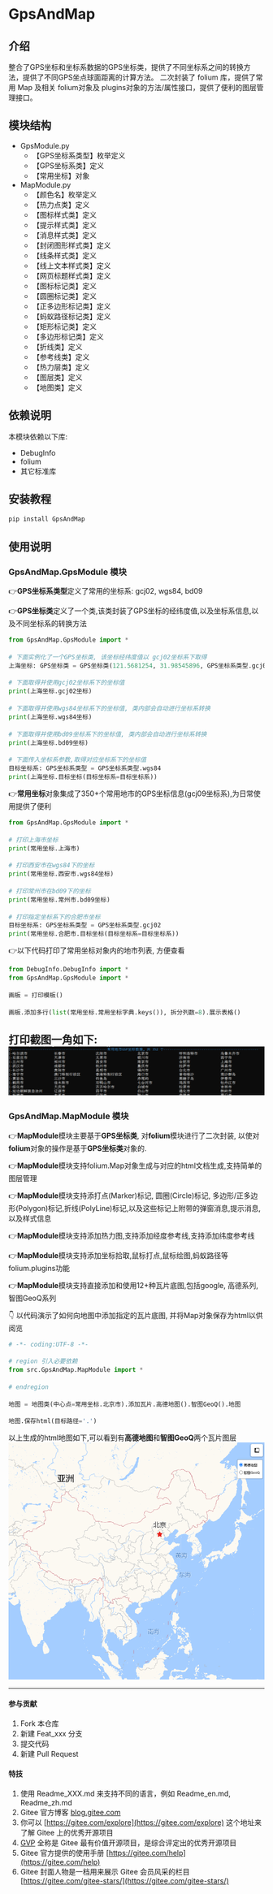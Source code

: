 # GpsAndMap

## 介绍

整合了GPS坐标和坐标系数据的GPS坐标类，提供了不同坐标系之间的转换方法，提供了不同GPS坐点球面距离的计算方法。
二次封装了 folium 库，提供了常用 Map 及相关 folium对象及 plugins对象的方法/属性接口，提供了便利的图层管理接口。

## 模块结构
- GpsModule.py 
  - 【GPS坐标系类型】枚举定义
  - 【GPS坐标系类】定义 
  - 【常用坐标】对象
- MapModule.py
  - 【颜色名】枚举定义
  - 【热力点类】定义
  - 【图标样式类】定义
  - 【提示样式类】定义
  - 【消息样式类】定义
  - 【封闭图形样式类】定义
  - 【线条样式类】定义
  - 【线上文本样式类】定义
  - 【网页标题样式类】定义
  - 【图标标记类】定义
  - 【圆圈标记类】定义
  - 【正多边形标记类】定义
  - 【蚂蚁路径标记类】定义
  - 【矩形标记类】定义
  - 【多边形标记类】定义
  - 【折线类】定义
  - 【参考线类】定义
  - 【热力层类】定义
  - 【图层类】定义
  - 【地图类】定义


## 依赖说明
本模块依赖以下库:
- DebugInfo
- folium
- 其它标准库


## 安装教程
```bash
pip install GpsAndMap
```

## 使用说明
### GpsAndMap.GpsModule 模块
👉**GPS坐标系类型**定义了常用的坐标系: gcj02, wgs84, bd09

👉**GPS坐标类**定义了一个类,该类封装了GPS坐标的经纬度值,以及坐标系信息,以及不同坐标系的转换方法
```python
from GpsAndMap.GpsModule import *

# 下面实例化了一个GPS坐标类, 该坐标经纬度值以 gcj02坐标系下取得
上海坐标: GPS坐标类 = GPS坐标类(121.5681254, 31.98545896, GPS坐标系类型.gcj02)  # 此处经纬度值为杜撰值,非真实值

# 下面取得并使用gcj02坐标系下的坐标值
print(上海坐标.gcj02坐标)

# 下面取得并使用wgs84坐标系下的坐标值, 类内部会自动进行坐标系转换
print(上海坐标.wgs84坐标)

# 下面取得并使用bd09坐标系下的坐标值, 类内部会自动进行坐标系转换
print(上海坐标.bd09坐标)

# 下面传入坐标系参数,取得对应坐标系下的坐标值
目标坐标系: GPS坐标系类型 = GPS坐标系类型.wgs84
print(上海坐标.目标坐标(目标坐标系=目标坐标系))
```

👉**常用坐标**对象集成了350+个常用地市的GPS坐标信息(gcj09坐标系),为日常使用提供了便利
```python
from GpsAndMap.GpsModule import *

# 打印上海市坐标
print(常用坐标.上海市)

# 打印西安市在wgs84下的坐标
print(常用坐标.西安市.wgs84坐标)

# 打印常州市在bd09下的坐标
print(常用坐标.常州市.bd09坐标)

# 打印指定坐标系下的合肥市坐标
目标坐标系: GPS坐标系类型 = GPS坐标系类型.gcj02
print(常用坐标.合肥市.目标坐标(目标坐标系=目标坐标系))
```
👉以下代码打印了常用坐标对象内的地市列表, 方便查看
```python
from DebugInfo.DebugInfo import *
from GpsAndMap.GpsModule import *

画板 = 打印模板()

画板.添加多行(list(常用坐标.常用坐标字典.keys()), 拆分列数=8).展示表格()
```
打印截图一角如下:
![img.png](img.png)
---
### GpsAndMap.MapModule 模块
👉**MapModule**模块主要基于**GPS坐标类**, 对**folium**模块进行了二次封装, 以使对**folium**对象的操作是基于**GPS坐标类**对象的.

👉**MapModule**模块支持folium.Map对象生成与对应的html文档生成,支持简单的图层管理

👉**MapModule**模块支持添打点(Marker)标记, 圆圈(Circle)标记, 多边形/正多边形(Polygon)标记,折线(PolyLine)标记,以及这些标记上附带的弹窗消息,提示消息,以及样式信息

👉**MapModule**模块支持添加热力图,支持添加经度参考线,支持添加纬度参考线

👉**MapModule**模块支持添加坐标拾取,鼠标打点,鼠标绘图,蚂蚁路径等folium.plugins功能

👉**MapModule**模块支持直接添加和使用12+种瓦片底图,包括google, 高德系列, 智图GeoQ系列

👇 以代码演示了如何向地图中添加指定的瓦片底图, 并将Map对象保存为html以供阅览
```python
# -*- coding:UTF-8 -*-

# region 引入必要依赖
from src.GpsAndMap.MapModule import *

# endregion

地图 = 地图类(中心点=常用坐标.北京市).添加瓦片.高德地图().智图GeoQ().地图

地图.保存html(目标路径='.')

```
以上生成的html地图如下,可以看到有**高德地图**和**智图GeoQ**两个瓦片图层
![img_1.png](img_1.png)



---
#### 参与贡献

1. Fork 本仓库
2. 新建 Feat_xxx 分支
3. 提交代码
4. 新建 Pull Request

#### 特技

1. 使用 Readme\_XXX.md 来支持不同的语言，例如 Readme\_en.md, Readme\_zh.md
2. Gitee 官方博客 [blog.gitee.com](https://blog.gitee.com)
3. 你可以 [https://gitee.com/explore](https://gitee.com/explore) 这个地址来了解 Gitee 上的优秀开源项目
4. [GVP](https://gitee.com/gvp) 全称是 Gitee 最有价值开源项目，是综合评定出的优秀开源项目
5. Gitee 官方提供的使用手册 [https://gitee.com/help](https://gitee.com/help)
6. Gitee 封面人物是一档用来展示 Gitee 会员风采的栏目 [https://gitee.com/gitee-stars/](https://gitee.com/gitee-stars/)
